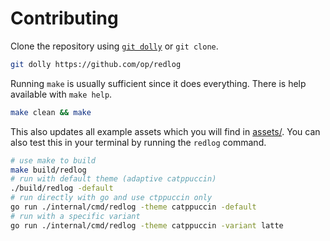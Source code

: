 # Contributing

Clone the repository using [`git dolly`](https://github.com/op/dolly) or `git
clone`.

```bash
git dolly https://github.com/op/redlog
```

Running `make` is usually sufficient since it does everything. There is help
available with `make help`.

```bash
make clean && make
```

This also updates all example assets which you will find in
[assets/](./assets/). You can also test this in your terminal by running the
`redlog` command.

```bash
# use make to build
make build/redlog
# run with default theme (adaptive catppuccin)
./build/redlog -default
# run directly with go and use ctppuccin only
go run ./internal/cmd/redlog -theme catppuccin -default
# run with a specific variant
go run ./internal/cmd/redlog -theme catppuccin -variant latte
```
